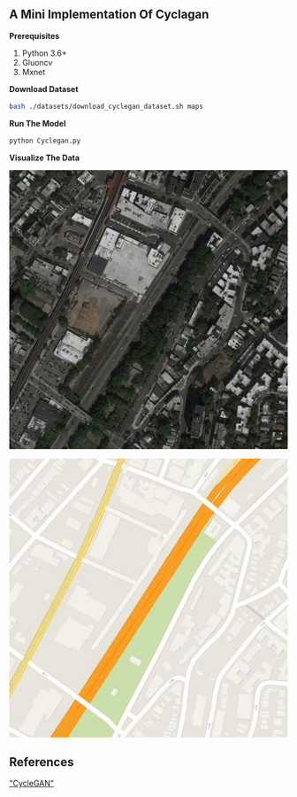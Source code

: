 ## A Mini Implementation Of Cyclagan


**Prerequisites**
1. Python 3.6+
2. Gluoncv
3. Mxnet


**Download  Dataset**
```bash
bash ./datasets/download_cyclegan_dataset.sh maps
```

**Run The Model**
```bash
python Cyclegan.py
```

**Visualize The Data**

![sampleA](9_A.jpg "The Input A")

![sampleB](9_B.jpg "The Input B")


## References
["CycleGAN"](https://arxiv.org/abs/1703.10593)
